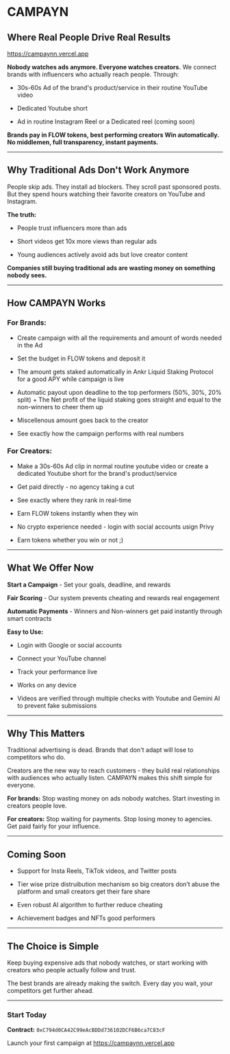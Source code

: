 
# CAMPAYN

## Where Real People Drive Real Results

https://campaynn.vercel.app

**Nobody watches ads anymore. Everyone watches creators.** We connect brands with influencers who actually reach people. Through:

-   30s-60s Ad of the brand's product/service in their routine YouTube video
    
-   Dedicated Youtube short
    
-   Ad in routine Instagram Reel or a Dedicated reel (coming soon)
    

**Brands pay in FLOW tokens, best performing creators Win automatically. No middlemen, full transparency, instant payments.**

----------

## Why Traditional Ads Don't Work Anymore

People skip ads. They install ad blockers. They scroll past sponsored posts. But they spend hours watching their favorite creators on YouTube and Instagram.

**The truth:**

-   People trust influencers more than ads
    
-   Short videos get 10x more views than regular ads
    
-   Young audiences actively avoid ads but love creator content
    

**Companies still buying traditional ads are wasting money on something nobody sees.**

----------

## **How CAMPAYN Works**

### For Brands:

-   Create campaign with all the requirements and amount of words needed in the Ad
    
-   Set the budget in FLOW tokens and deposit it
    
-   The amount gets staked automatically in Ankr Liquid Staking Protocol for a good APY while campaign is live
    
-   Automatic payout upon deadline to the top performers (50%, 30%, 20% split) + The Net profit of the liquid staking goes straight and equal to the non-winners to cheer them up
    
-   Miscellenous amount goes back to the creator
    
-   See exactly how the campaign performs with real numbers
    

### For Creators:

-   Make a 30s-60s Ad clip in normal routine youtube video or create a dedicated Youtube short for the brand's product/service
    
-   Get paid directly - no agency taking a cut
    
-   See exactly where they rank in real-time
    
-   Earn FLOW tokens instantly when they win
    
-   No crypto experience needed - login with social accounts usign Privy
    
-   Earn tokens whether you win or not ;)
    

----------

## What We Offer Now

**Start a Campaign** - Set your goals, deadline, and rewards

**Fair Scoring** - Our system prevents cheating and rewards real engagement

**Automatic Payments** - Winners and Non-winners get paid instantly through smart contracts

**Easy to Use:**

-   Login with Google or social accounts
    
-   Connect your YouTube channel
    
-   Track your performance live
    
-   Works on any device
    
-   Videos are verified through multiple checks with Youtube and Gemini AI to prevent fake submissions
    

----------

## Why This Matters

Traditional advertising is dead. Brands that don't adapt will lose to competitors who do.

Creators are the new way to reach customers - they build real relationships with audiences who actually listen. CAMPAYN makes this shift simple for everyone.

**For brands:** Stop wasting money on ads nobody watches. Start investing in creators people love.

**For creators:** Stop waiting for payments. Stop losing money to agencies. Get paid fairly for your influence.

----------

## Coming Soon

-   Support for Insta Reels, TikTok videos, and Twitter posts
    
-   Tier wise prize distruibution mechanism so big creators don’t abuse the platform and small creators get their fare share
    
-   Even robust AI algorithm to further reduce cheating
    
-   Achievement badges and NFTs good performers
    

----------

## The Choice is Simple

Keep buying expensive ads that nobody watches, or start working with creators who people actually follow and trust.

The best brands are already making the switch. Every day you wait, your competitors get further ahead.

----------

### Start Today

**Contract:** `0xC794d0CA42C99eAcBDDd736102DCF6B6ca7C83cF`

Launch your first campaign at https://campaynn.vercel.app